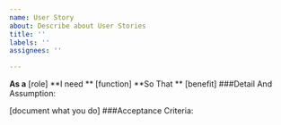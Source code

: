 ```yaml
---
name: User Story
about: Describe about User Stories
title: ''
labels: ''
assignees: ''

---
```


**As a** [role] 
**I need ** [function] 
**So That ** [benefit] 
###Detail And Assumption:

[document what you do]
###Acceptance Criteria:
  ```Gherkia

 ```
